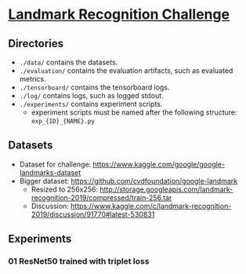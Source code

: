 # [Landmark Recognition Challenge](https://www.kaggle.com/c/landmark-recognition-2019)

## Directories
- `./data/` contains the datasets.
- `./evaluation/` contains the evaluation artifacts, such as evaluated metrics.
- `./tensorboard/` contains the tensorboard logs.
- `./log/` contains logs, such as logged stdout.
- `./experiments/` contains experiment scripts.
    - experiment scripts must be named after the following structure: `exp_{ID}_{NAME}.py`

## Datasets
- Dataset for challenge: https://www.kaggle.com/google/google-landmarks-dataset
- Bigger dataset: https://github.com/cvdfoundation/google-landmark
    - Resized to 256x256: http://storage.googleapis.com/landmark-recognition-2019/compressed/train-256.tar
    - Discussion: https://www.kaggle.com/c/landmark-recognition-2019/discussion/91770#latest-530831

## Experiments
### 01 ResNet50 trained with triplet loss


